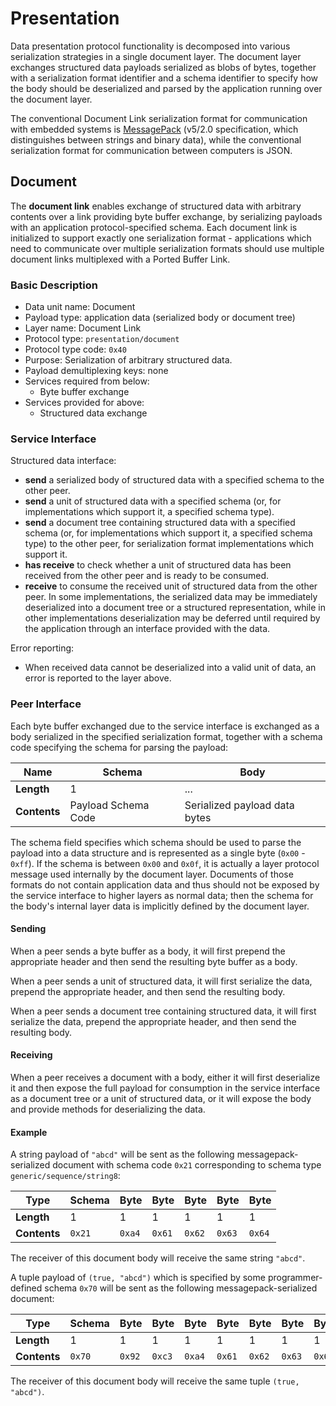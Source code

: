# Presentation

Data presentation protocol functionality is decomposed into various serialization strategies in a single document layer. The document layer exchanges structured data payloads serialized as blobs of bytes, together with a serialization format identifier and a schema identifier to specify how the body should be deserialized and parsed by the application running over the document layer.

The conventional Document Link serialization format for communication with embedded systems is [MessagePack](https://msgpack.org/) (v5/2.0 specification, which distinguishes between strings and binary data), while the conventional serialization format for communication between computers is JSON.


## Document

The __document link__ enables exchange of structured data with arbitrary contents over a link providing byte buffer exchange, by serializing payloads with an application protocol-specified schema. Each document link is initialized to support exactly one serialization format - applications which need to communicate over multiple serialization formats should use multiple document links multiplexed with a Ported Buffer Link.

### Basic Description

- Data unit name: Document
- Payload type: application data (serialized body or document tree)
- Layer name: Document Link
- Protocol type: `presentation/document`
- Protocol type code: `0x40`
- Purpose: Serialization of arbitrary structured data.
- Payload demultiplexing keys: none
- Services required from below:
    - Byte buffer exchange
- Services provided for above:
    - Structured data exchange

### Service Interface

Structured data interface:

- __send__ a serialized body of structured data with a specified schema to the other peer.
- __send__ a unit of structured data with a specified schema (or, for implementations which support it, a specified schema type).
- __send__ a document tree containing structured data with a specified schema (or, for implementations which support it, a specified schema type) to the other peer, for serialization format implementations which support it.
- __has receive__ to check whether a unit of structured data has been received from the other peer and is ready to be consumed.
- __receive__ to consume the received unit of structured data from the other peer. In some implementations, the serialized data may be immediately deserialized into a document tree or a structured representation, while in other implementations deserialization may be deferred until required by the application through an interface provided with the data.

Error reporting:

- When received data cannot be deserialized into a valid unit of data, an error is reported to the layer above.

### Peer Interface

Each byte buffer exchanged due to the service interface is exchanged as a body serialized in the specified serialization format, together with a schema code specifying the schema for parsing the payload:

| __Name__     | Schema              | Body                          |
| ------------ | ------------------- | ----------------------------- |
| __Length__   | 1                   | ...                           |
| __Contents__ | Payload Schema Code | Serialized payload data bytes |

The schema field specifies which schema should be used to parse the payload into a data structure and is represented as a single byte (`0x00` - `0xff`). If the schema is between `0x00` and `0x0f`, it is actually a layer protocol message used internally by the document layer. Documents of those formats do not contain application data and thus should not be exposed by the service interface to higher layers as normal data; then the schema for the body's internal layer data is implicitly defined by the document layer.

#### Sending
When a peer sends a byte buffer as a body, it will first prepend the appropriate header and then send the resulting byte buffer as a body.

When a peer sends a unit of structured data, it will first serialize the data, prepend the appropriate header, and then send the resulting body.

When a peer sends a document tree containing structured data, it will first serialize the data, prepend the appropriate header, and then send the resulting body.

#### Receiving
When a peer receives a document with a body, either it will first deserialize it and then expose the full payload for consumption in the service interface as a document tree or a unit of structured data, or it will expose the body and provide methods for deserializing the data.

#### Example
A string payload of `"abcd"` will be sent as the following messagepack-serialized document with schema code `0x21` corresponding to schema type `generic/sequence/string8`:

| __Type__     | Schema | Byte   | Byte   | Byte   | Byte   | Byte   |
| ------------ | ------ | ------ | ------ | ------ | ------ | ------ |
| __Length__   | 1      | 1      | 1      | 1      | 1      | 1      |
| __Contents__ | `0x21` | `0xa4` | `0x61` | `0x62` | `0x63` | `0x64` |

The receiver of this document body will receive the same string `"abcd"`.

A tuple payload of `(true, "abcd")` which is specified by some programmer-defined schema `0x70` will be sent as the following messagepack-serialized document:

| __Type__     | Schema | Byte   | Byte   | Byte   | Byte   | Byte   | Byte   | Byte   |
| ------------ | ------ | ------ | ------ | ------ | ------ | ------ | ------ | ------ |
| __Length__   | 1      | 1      | 1      | 1      | 1      | 1      | 1      | 1      |
| __Contents__ | `0x70` | `0x92` | `0xc3` | `0xa4` | `0x61` | `0x62` | `0x63` | `0x64` |

The receiver of this document body will receive the same tuple `(true, "abcd")`.
